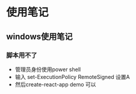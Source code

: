 # 使用笔记

## windows使用笔记
### 脚本用不了
- 管理员身份使用power shell
- 输入 set-ExecutionPolicy RemoteSigned 设置A
- 然后create-react-app demo
可以
